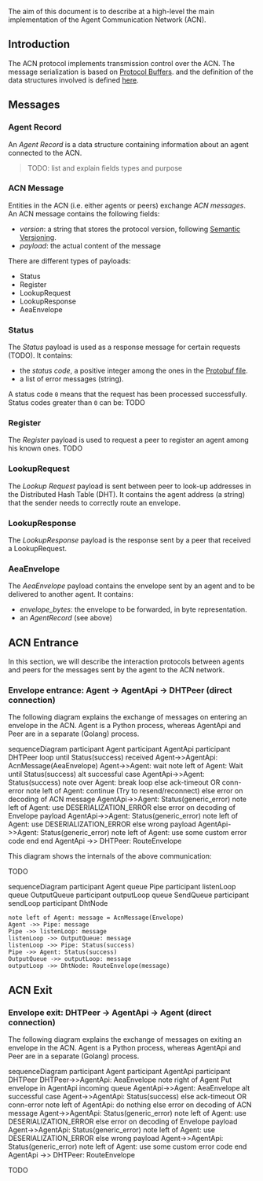 
The aim of this document is to describe at a high-level
the main implementation of the Agent Communication Network (ACN).

## Introduction

The ACN protocol implements transmission control over the ACN.
The message serialization is based on 
<a href="https://developers.google.com/protocol-buffers" target="_blank">Protocol Buffers</a>.
and the definition of the data structures involved is defined
<a href="https://github.com/fetchai/agents-aea/blob/develop/libs/go/libp2p_node/acn/acn_message.proto" target="_blank">here</a>.

## Messages

### Agent Record

An _Agent Record_ is a data structure containing information about an agent connected to the ACN.

> TODO: list and explain fields types and purpose

### ACN Message

Entities in the ACN (i.e. either agents or peers) exchange _ACN messages_.
An ACN message contains the following fields:

- _version_: a string that stores the protocol version, following <a href="https://semver.org/" target="_blank">Semantic Versioning</a>.
- _payload_: the actual content of the message

There are different types of payloads:

- Status
- Register
- LookupRequest
- LookupResponse
- AeaEnvelope

### Status

The _Status_ payload is used as a response message for certain requests (TODO).
It contains:

- the _status code_, a positive integer among the ones in the 
  <a href="https://github.com/fetchai/agents-aea/blob/develop/libs/go/libp2p_node/acn/acn_message.proto" target="_blank">Protobuf file</a>.
- a list of error messages (string).

A status code `0` means that the request has been processed successfully. Status codes greater than `0` can be: TODO

### Register

The _Register_ payload is used to request a peer to register an agent among his known ones. TODO

### LookupRequest

The _Lookup Request_ payload is sent between peer to look-up addresses in the Distributed Hash Table (DHT).
It contains the agent address (a string) that the sender needs to correctly route an envelope.

### LookupResponse

The _LookupResponse_ payload is the response sent by a peer that received a LookupRequest.

### AeaEnvelope

The _AeaEnvelope_ payload contains the envelope sent by an agent and to be delivered to another agent.
It contains:

- _envelope_bytes_: the envelope to be forwarded, in byte representation.
- an _AgentRecord_ (see above)

## ACN Entrance

In this section, we will describe the interaction protocols between agents and peers 
for the messages sent by the agent to the ACN network.

### Envelope entrance: Agent -> AgentApi -> DHTPeer (direct connection)

The following diagram explains the exchange of messages on entering an envelope in the ACN.
Agent is a Python process, whereas AgentApi and Peer are in a separate (Golang) process.

<div class="mermaid">
    sequenceDiagram
        participant Agent
        participant AgentApi
        participant DHTPeer
        loop until Status(success) received
            Agent->>AgentApi: AcnMessage(AeaEnvelope)
            Agent->>Agent: wait
            note left of Agent: Wait until Status(success)
            alt successful case
                AgentApi->>Agent: Status(success)
                note over Agent: break loop
            else ack-timeout OR conn-error
                note left of Agent: continue (Try to resend/reconnect)
            else error on decoding of ACN message
                AgentApi->>Agent: Status(generic_error)
                note left of Agent: use DESERIALIZATION_ERROR
            else error on decoding of Envelope payload
                AgentApi->>Agent: Status(generic_error)
                note left of Agent: use DESERIALIZATION_ERROR
            else wrong payload
                AgentApi->>Agent: Status(generic_error)
                note left of Agent: use some custom error code
            end
        end
        AgentApi ->> DHTPeer: RouteEnvelope
</div>


This diagram shows the internals of the above communication:

TODO
<div class="mermaid">
sequenceDiagram
    participant Agent
    queue Pipe
    participant listenLoop
    queue OutputQueue
    participant outputLoop
    queue SendQueue
    participant sendLoop
    participant DhtNode

    note left of Agent: message = AcnMessage(Envelope)
    Agent ->> Pipe: message
    Pipe ->> listenLoop: message
    listenLoop ->> OutputQueue: message
    listenLoop ->> Pipe: Status(success)
    Pipe ->> Agent: Status(success)
    OutputQueue ->> outputLoop: message
    outputLoop ->> DhtNode: RouteEnvelope(message)
</div>


## ACN Exit

### Envelope exit: DHTPeer -> AgentApi -> Agent (direct connection)

The following diagram explains the exchange of messages on exiting an envelope in the ACN.
Agent is a Python process, whereas AgentApi and Peer are in a separate (Golang) process.


<div class="mermaid">
sequenceDiagram
    participant Agent
    participant AgentApi
    participant DHTPeer
    DHTPeer->>AgentApi: AeaEnvelope
    note right of Agent Put envelope in AgentApi incoming queue
    AgentApi->>Agent: AeaEnvelope
    alt successful case
        Agent->>AgentApi: Status(success)
    else ack-timeout OR conn-error
        note left of AgentApi: do nothing
    else error on decoding of ACN message
        Agent->>AgentApi: Status(generic_error)
        note left of Agent: use DESERIALIZATION_ERROR
    else error on decoding of Envelope payload
        Agent->>AgentApi: Status(generic_error)
        note left of Agent: use DESERIALIZATION_ERROR
    else wrong payload
        Agent->>AgentApi: Status(generic_error)
        note left of Agent: use some custom error code
    end
    AgentApi ->> DHTPeer: RouteEnvelope
</div>

TODO